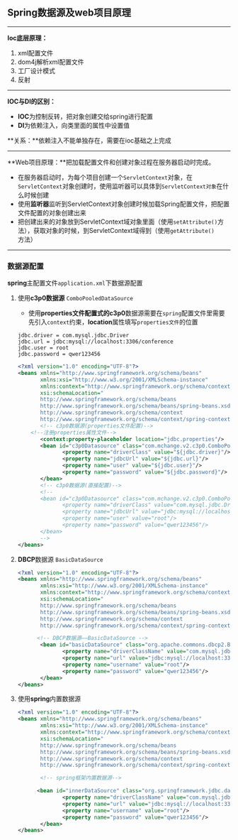 ## Spring数据源及web项目原理

-----

**Ioc底层原理：**

1. xml配置文件
2. dom4j解析xml配置文件
3. 工厂设计模式
4. 反射


------

**IOC与DI的区别：**

+ **IOC**为控制反转，把对象创建交给spring进行配置
+ **DI**为依赖注入，向类里面的属性中设置值

**关系：**依赖注入不能单独存在，需要在ioc基础之上完成

-----

**Web项目原理：**把加载配置文件和创建对象过程在服务器启动时完成。

- 在服务器启动时，为每个项目创建一个`ServletContext`对象，在`ServletContext`对象创建时，使用监听器可以具体到`ServletContext对象`在什么时候创建
- 使用**监听器**监听到ServletContext对象创建时候加载Spring配置文件，把配置文件配置的对象创建出来
- 把创建出来的对象放到ServletContext域对象里面（使用`setAttribute()`方法），获取对象的时候，到ServletContext域得到（使用`getAttribute()`方法）


----

### 数据源配置

**spring**主配置文件`application.xml`下数据源配置

1. 使用**c3p0数据源** `ComboPooledDataSource`

   + 使用**properties文件配置式的c3p0**数据源需要在`spring`配置文件里需要先引入`context`约束，**location**属性填写`properties文件`的位置

   ```properties
   jdbc.driver = com.mysql.jdbc.Driver
   jdbc.url = jdbc:mysql://localhost:3306/conference
   jdbc.user = root
   jdbc.password = qwer123456
   ```

   ```xml
   <?xml version="1.0" encoding="UTF-8"?>
   <beans xmlns="http://www.springframework.org/schema/beans"
          xmlns:xsi="http://www.w3.org/2001/XMLSchema-instance"
          xmlns:context="http://www.springframework.org/schema/context"
          xsi:schemaLocation="
          http://www.springframework.org/schema/beans
          http://www.springframework.org/schema/beans/spring-beans.xsd
          http://www.springframework.org/schema/context
          http://www.springframework.org/schema/context/spring-context.xsd">
          <!-- c3p0数据源(properties文件配置)-->
   	   <!--注册properties属性文件-->
          <context:property-placeholder location="jdbc.properties"/>
          <bean id="c3p0Datasource" class="com.mchange.v2.c3p0.ComboPooledDataSource">
                 <property name="driverClass" value="${jdbc.driver}"/>
                 <property name="jdbcUrl" value="${jdbc.url}"/>
                 <property name="user" value="${jdbc.user}"/>
                 <property name="password" value="${jdbc.password}"/>
          </bean>
          <!-- c3p0数据源(直接配置)-->
          <!--
          <bean id="c3p0Datasource" class="com.mchange.v2.c3p0.ComboPooledDataSource">
                 <property name="driverClass" value="com.mysql.jdbc.Driver"/>
                 <property name="jdbcUrl" value="jdbc:mysql://localhost:3306/conference"/>
                 <property name="user" value="root"/>
                 <property name="password" value="qwer123456"/>
          </bean>
          -->
   </beans>
   ```

2. **DBCP**数据源 `BasicDataSource`

   ```xml
   <?xml version="1.0" encoding="UTF-8"?>
   <beans xmlns="http://www.springframework.org/schema/beans"
          xmlns:xsi="http://www.w3.org/2001/XMLSchema-instance"
          xmlns:context="http://www.springframework.org/schema/context"
          xsi:schemaLocation="
          http://www.springframework.org/schema/beans
          http://www.springframework.org/schema/beans/spring-beans.xsd
          http://www.springframework.org/schema/context
          http://www.springframework.org/schema/context/spring-context.xsd">

         <!-- DBCP数据源——BasicDataSource -->
          <bean id="basicDataSource" class="org.apache.commons.dbcp2.BasicDataSource">
                 <property name="driverClassName" value="com.mysql.jdbc.Driver"/>
                 <property name="url" value="jdbc:mysql://localhost:3306/conference"/>
                 <property name="username" value="root"/>
                 <property name="password" value="qwer123456"/>
          </bean>
   </beans>

   ```

3. 使用**spring**内置数据源

   ```xml
   <?xml version="1.0" encoding="UTF-8"?>
   <beans xmlns="http://www.springframework.org/schema/beans"
          xmlns:xsi="http://www.w3.org/2001/XMLSchema-instance"
          xmlns:context="http://www.springframework.org/schema/context"
          xsi:schemaLocation="
          http://www.springframework.org/schema/beans
          http://www.springframework.org/schema/beans/spring-beans.xsd
          http://www.springframework.org/schema/context
          http://www.springframework.org/schema/context/spring-context.xsd">

          <!-- spring框架内置数据源-->

         <bean id="innerDataSource" class="org.springframework.jdbc.datasource.DriverManagerDataSource">
                 <property name="driverClassName" value="com.mysql.jdbc.Driver"/>
                 <property name="url" value="jdbc:mysql://localhost:3306/conference"/>
                 <property name="username" value="root"/>
                 <property name="password" value="qwer123456"/>
          </bean>
   </beans>
   ```